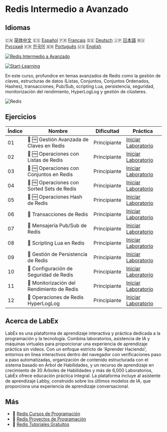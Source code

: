 # Redis Intermedio a Avanzado

## Idiomas

🇨🇳 [简体中文](README_zh.md) 🇪🇸 [Español](README_es.md) 🇫🇷 [Français](README_fr.md) 🇩🇪 [Deutsch](README_de.md) 🇯🇵 [日本語](README_ja.md) 🇷🇺 [Русский](README_ru.md) 🇰🇷 [한국어](README_ko.md) 🇧🇷 [Português](README_pt.md) 🇺🇸 [English](README.md) 

[![Redis Intermedio a Avanzado](https://cover-creator.labex.io/redis-intermediate-to-advanced.png?lang=es)](https://labex.io/es/courses/redis-intermediate-to-advanced)

[![Start-Learning](https://img.shields.io/badge/Start-Learning-whitesmoke?style=for-the-badge)](https://labex.io/es/courses/redis-intermediate-to-advanced)

En este curso, profundice en temas avanzados de Redis como la gestión de claves, estructuras de datos (Listas, Conjuntos, Conjuntos Ordenados, Hashes), transacciones, Pub/Sub, scripting Lua, persistencia, seguridad, monitorización del rendimiento, HyperLogLog y gestión de clústeres.

![Redis](https://img.shields.io/badge/Redis-whitesmoke?style=for-the-badge&logo=redis)


## Ejercicios

|   Índice | Nombre                                      | Dificultad   | Práctica                                                                                                                   |
|----------|---------------------------------------------|--------------|----------------------------------------------------------------------------------------------------------------------------|
|       01 | 📖 🆓 Gestión Avanzada de Claves en Redis   | Principiante | <a target='_blank' href='https://labex.io/es/tutorials/redis-redis-advanced-key-management-552094'>Iniciar Laboratorio</a> |
|       02 | 📖 🆓 Operaciones con Listas de Redis       | Principiante | <a target='_blank' href='https://labex.io/es/tutorials/redis-redis-list-operations-552098'>Iniciar Laboratorio</a>         |
|       03 | 📖 🆓 Operaciones con Conjuntos en Redis    | Principiante | <a target='_blank' href='https://labex.io/es/tutorials/redis-redis-set-operations-552104'>Iniciar Laboratorio</a>          |
|       04 | 📖 🆓 Operaciones con Sorted Sets de Redis  | Principiante | <a target='_blank' href='https://labex.io/es/tutorials/redis-redis-sorted-set-operations-552105'>Iniciar Laboratorio</a>   |
|       05 | 📖 🆓 Operaciones Hash de Redis             | Principiante | <a target='_blank' href='https://labex.io/es/tutorials/redis-redis-hash-operations-552096'>Iniciar Laboratorio</a>         |
|       06 | 📖  Transacciones de Redis                  | Principiante | <a target='_blank' href='https://labex.io/es/tutorials/redis-redis-transactions-552106'>Iniciar Laboratorio</a>            |
|       07 | 📖  Mensajería Pub/Sub de Redis             | Principiante | <a target='_blank' href='https://labex.io/es/tutorials/redis-redis-pub-sub-messaging-552102'>Iniciar Laboratorio</a>       |
|       08 | 📖  Scripting Lua en Redis                  | Principiante | <a target='_blank' href='https://labex.io/es/tutorials/redis-redis-lua-scripting-552099'>Iniciar Laboratorio</a>           |
|       09 | 📖  Gestión de Persistencia de Redis        | Principiante | <a target='_blank' href='https://labex.io/es/tutorials/redis-redis-persistence-management-552101'>Iniciar Laboratorio</a>  |
|       10 | 📖  Configuración de Seguridad de Redis     | Principiante | <a target='_blank' href='https://labex.io/es/tutorials/redis-redis-security-settings-552103'>Iniciar Laboratorio</a>       |
|       11 | 📖  Monitorización del Rendimiento de Redis | Principiante | <a target='_blank' href='https://labex.io/es/tutorials/redis-redis-performance-monitoring-552100'>Iniciar Laboratorio</a>  |
|       12 | 📖  Operaciones de Redis HyperLogLog        | Principiante | <a target='_blank' href='https://labex.io/es/tutorials/redis-redis-hyperloglog-operations-552097'>Iniciar Laboratorio</a>  |

## Acerca de LabEx

LabEx es una plataforma de aprendizaje interactiva y práctica dedicada a la programación y la tecnología. Combina laboratorios, asistencia de IA y máquinas virtuales para proporcionar una experiencia de aprendizaje práctica sin videos. Con un enfoque estricto de 'Aprender Haciendo', entornos en línea interactivos dentro del navegador con verificaciones paso a paso automatizadas, organización de contenido estructurada con el sistema basado en Árbol de Habilidades, y un recurso de aprendizaje en crecimiento de 30 Árboles de Habilidades y más de 6,000 Laboratorios, LabEx ofrece educación práctica integral. La plataforma incluye al asistente de aprendizaje Labby, construido sobre los últimos modelos de IA, que proporciona una experiencia de aprendizaje conversacional.

## Más

- 🔗 [Redis Cursos de Programación](https://github.com/labex-labs/awesome-programming-courses)
- 🔗 [Redis Proyectos de Programación](https://github.com/labex-labs/awesome-programming-projects)
- 🔗 [Redis Tutoriales Gratuitos](https://github.com/labex-labs/redis-free-tutorials)

